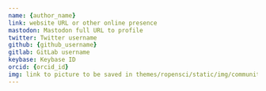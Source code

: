 ```yaml
---
name: {author_name}
link: website URL or other online presence
mastodon: Mastodon full URL to profile
twitter: Twitter username
github: {github_username}
gitlab: GitLab username
keybase: Keybase ID
orcid: {orcid_id}
img: link to picture to be saved in themes/ropensci/static/img/community (if not provided, uses GitHub profile picture)
---
```


